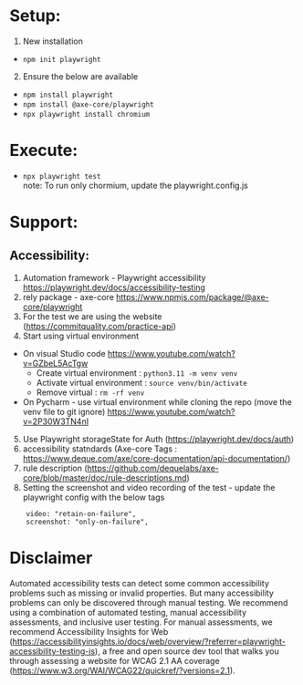 # Setup:
1. New installation
- `npm init playwright`
2. Ensure the below are available
- `npm install playwright`
- `npm install @axe-core/playwright`
- `npx playwright install chromium`

# Execute:
- `npx playwright test`  
note: To run only chormium, update the playwright.config.js

# Support:
## Accessibility:
1. Automation framework - Playwright accessibility https://playwright.dev/docs/accessibility-testing
2. rely package - axe-core https://www.npmjs.com/package/@axe-core/playwright
3. For the test we are using the website (https://commitquality.com/practice-api)
4. Start using virtual environment
- On visual Studio code https://www.youtube.com/watch?v=GZbeL5AcTgw
  - Create virtual environment :  `python3.11 -m venv venv`
  - Activate virtual environment : `source venv/bin/activate`
  - Remove virtual : `rm -rf venv`
- On Pycharm - use virtual environment while cloning the repo (move the venv file to git ignore)
https://www.youtube.com/watch?v=2P30W3TN4nI
5. Use Playwright storageState for Auth (https://playwright.dev/docs/auth)
6. accessibility statndards (Axe-core Tags :  https://www.deque.com/axe/core-documentation/api-documentation/)
7. rule description (https://github.com/dequelabs/axe-core/blob/master/doc/rule-descriptions.md)
8. Setting the screenshot and video recording of the test - update the playwright config with the below tags
```
    video: "retain-on-failure",
    screenshot: "only-on-failure",
```


# Disclaimer
Automated accessibility tests can detect some common accessibility problems such as missing or invalid properties. But many accessibility problems can only be discovered through manual testing. We recommend using a combination of automated testing, manual accessibility assessments, and inclusive user testing. For manual assessments, we recommend Accessibility Insights for Web (https://accessibilityinsights.io/docs/web/overview/?referrer=playwright-accessibility-testing-js), a free and open source dev tool that walks you through assessing a website for WCAG 2.1 AA coverage (https://www.w3.org/WAI/WCAG22/quickref/?versions=2.1).
